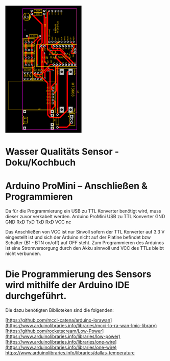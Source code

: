 
![](Images/PCB_WaterQualitySensor.png)
# Wasser Qualitäts Sensor - Doku/Kochbuch

# Arduino ProMini – Anschließen & Programmieren

Da für die Programmierung ein USB zu TTL Konverter benötigt wird, muss dieser zuvor verkabelt werden.
Arduino ProMini	USB zu TTL Konverter
 GND	GND
 RxD	TxD
 TxD	RxD
 VCC	nc
 
Das Anschließen von VCC ist nur Sinvoll sofern der TTL Konverter auf 3.3 V eingestellt ist und sich der Arduino nicht auf der Platine befindet bzw Schalter (B1 - BTN on/off) auf OFF steht. Zum Programmieren des Arduinos ist eine Stromversorgung durch den Akku sinnvoll und VCC des TTLs bleibt nicht verbunden.

# Die Programmierung des Sensors wird mithilfe der Arduino IDE durchgeführt.

Die dazu benötigten Biblioteken sind die folgenden:

[https://github.com/mcci-catena/arduino-lorawan](https://www.arduinolibraries.info/libraries/mcci-lo-ra-wan-lmic-library)
[https://github.com/rocketscream/Low-Power](https://www.arduinolibraries.info/libraries/low-power)
[https://www.arduinolibraries.info/libraries/one-wire](https://www.arduinolibraries.info/libraries/one-wire)
https://www.arduinolibraries.info/libraries/dallas-temperature










 
 
